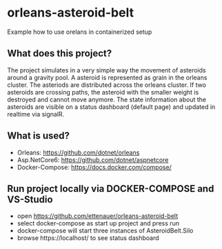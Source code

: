 # orleans-asteroid-belt
Example how to use orelans in containerized setup

## What does this project?
The project simulates in a very simple way the movement of asteroids around a gravity pool. 
A asteroid is represented as grain in the orleans cluster. The asteriods are distributed across the orleans cluster.
If two asteroids are crossing paths, the asteroid with the smaller weight is destroyed and cannot move anymore.
The state information about the asteroids are visible on a status dashboard (default page) and updated in realtime via signalR. 

## What is used?
* Orleans: https://github.com/dotnet/orleans
* Asp.NetCore6: https://github.com/dotnet/aspnetcore
* Docker-Compose: https://docs.docker.com/compose/

## Run project locally via DOCKER-COMPOSE and VS-Studio
* open https://github.com/ettenauer/orleans-asteroid-belt
* select docker-compose as start up project and press run 
* docker-compose will start three instances of AsteroidBelt.Silo 
* browse https://localhost/ to see status dashboard

